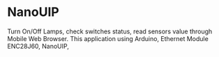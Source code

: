 NanoUIP
=======

Turn On/Off Lamps, check switches status, read sensors value through Mobile Web Browser. This application using Arduino, Ethernet Module ENC28J60, NanoUIP,
